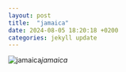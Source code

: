 ```yaml
---
layout: post
title:  "jamaica"
date: 2024-08-05 18:20:18 +0200
categories: jekyll update
---
```





![jamaica]()*jamaica*&nbsp;



[jekyll-docs]: https://jekyllrb.com/docs/home
[jekyll-gh]:   https://github.com/jekyll/jekyll
[jekyll-talk]: https://talk.jekyllrb.com/
